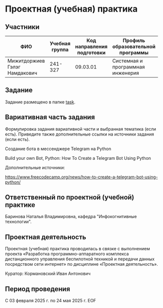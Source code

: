 # Проектная (учебная) практика

## Участники

| ФИО | Учебная группа | Код направления подготовки | Профиль образовательной программы |
|---|---|---|---|
| Мижитдоржиев Гэлэг Намдакович    | 241-327 | 09.03.01 | Системная и программная инженерия |

## Задание

Задание размещено в папке [task](/task/README.md).

## Вариативная часть задания

Формулировка задания вариативной части и выбранная тематика (если есть). Приведите также дополнительные ссылки на источники задания (если есть).

Создание бота в мессенджере Telegram на Python

Build your own Bot, Python: How To Create a Telegram Bot Using Python

Дополнительные источники:

https://www.freecodecamp.org/news/how-to-create-a-telegram-bot-using-python/

## Ответственный по проектной (учебной) практике

Баринова Наталья Владимировна, кафедра "Инфокогнитивные технологии".

## Проектная деятельность

Проектная (учебная) практика проводилась в связке с выполнением проекта «Разработка программно-аппаратного комплекса дистанционного управления беспилотной техникой и передачи данных посредством сети интернет» по дисциплине «Проектная деятельность».

Куратор: Кормановский Иван Антонович

## Период проведения

С 03 февраля 2025 г. по 24 мая 2025 г.
EOF
